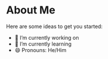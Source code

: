 # About Me


Here are some ideas to get you started:

- 🔭 I’m currently working on 
- 🌱 I’m currently learning 
- 😄 Pronouns: He/Him

